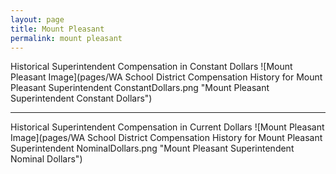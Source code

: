```yaml
---
layout: page
title: Mount Pleasant
permalink: mount pleasant
---
```



Historical Superintendent Compensation in Constant Dollars
![Mount Pleasant Image](pages/WA School District Compensation History for Mount Pleasant Superintendent ConstantDollars.png "Mount Pleasant Superintendent Constant Dollars")

___

Historical Superintendent Compensation in Current Dollars
![Mount Pleasant Image](pages/WA School District Compensation History for Mount Pleasant Superintendent NominalDollars.png "Mount Pleasant Superintendent Nominal Dollars")